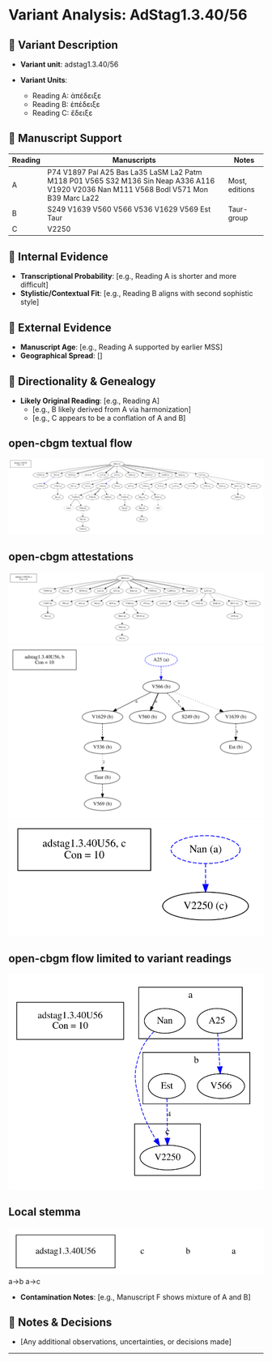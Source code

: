 # Variant Analysis: AdStag1.3.40/56

## 📌 Variant Description
- **Variant unit**: adstag1.3.40/56

- **Variant Units**: 
  - Reading A: ἀπέδειξε
  - Reading B: ἐπέδειξε
  - Reading C: ἔδειξε

## 🧬 Manuscript Support
| Reading | Manuscripts | Notes |
|--------|-------------|-------|
| A      | P74 V1897 Pal A25 Bas La35 LaSM La2 Patm M118 P01 V565 S32 M136 Sin Neap A336 A116 V1920 V2036 Nan M111 V568 Bodl V571 Mon B39 Marc La22 | Most, editions |
| B      | S249 V1639 V560 V566 V536 V1629 V569 Est Taur | Taur-group |
| C      | V2250 |  |

## 🧠 Internal Evidence
- **Transcriptional Probability**: [e.g., Reading A is shorter and more difficult]
- **Stylistic/Contextual Fit**: [e.g., Reading B aligns with second sophistic style]

## 🧭 External Evidence
- **Manuscript Age**: [e.g., Reading A supported by earlier MSS]
- **Geographical Spread**: []

## 🔄 Directionality & Genealogy
- **Likely Original Reading**: [e.g., Reading A]
  - [e.g., B likely derived from A via harmonization]
  - [e.g., C appears to be a conflation of A and B]
## open-cbgm textual flow ##
![adstag1.3.40U56](flow/adstag1.3.40U56-textual-flow.svg "adstag1.3.40U56")
## open-cbgm attestations ##
![adstag1.3.40U56Ra](attestations/adstag1.3.40U56Ra-coherence-attestations.svg "adstag1.3.40U56Ra")
![adstag1.3.40U56Rb](attestations/adstag1.3.40U56Rb-coherence-attestations.svg "adstag1.3.40U56Rb")
![adstag1.3.40U56Rc](attestations/adstag1.3.40U56Rc-coherence-attestations.svg "adstag1.3.40U56Rc")
## open-cbgm flow limited to variant readings ##
![adstag1.3.40U56](variants/adstag1.3.40U56-coherence-variants.svg "adstag1.3.40U56")
## Local stemma ##
![adstag1.3.40U56](local/adstag1.3.40U56-local-stemma.svg "adstag1.3.40U56")
a->b a->c
- **Contamination Notes**: [e.g., Manuscript F shows mixture of A and B]

## 📝 Notes & Decisions
- [Any additional observations, uncertainties, or decisions made]

---